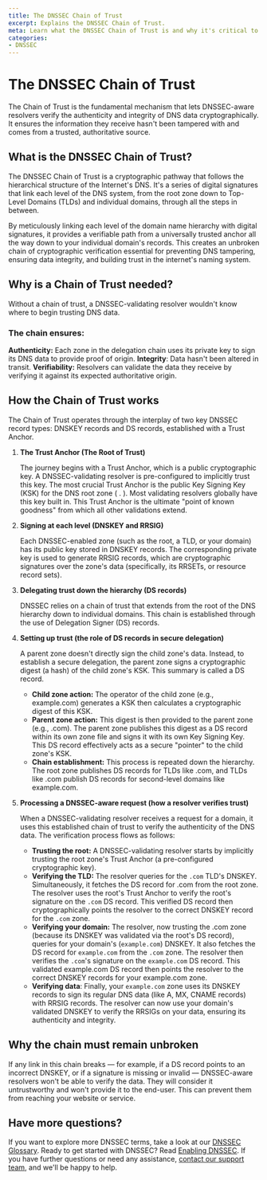 ```yaml
---
title: The DNSSEC Chain of Trust
excerpt: Explains the DNSSEC Chain of Trust.
meta: Learn what the DNSSEC Chain of Trust is and why it's critical to DNSSEC.
categories:
- DNSSEC
---
```


# The DNSSEC Chain of Trust
The Chain of Trust is the fundamental mechanism that lets DNSSEC-aware resolvers verify the authenticity and integrity of DNS data cryptographically. It ensures the information they receive hasn't been tampered with and comes from a trusted, authoritative source.

## What is the DNSSEC Chain of Trust?
The DNSSEC Chain of Trust is a cryptographic pathway that follows the hierarchical structure of the Internet's DNS. It's a series of digital signatures that link each level of the DNS system, from the root zone down to Top-Level Domains (TLDs) and individual domains, through all the steps in between.

By meticulously linking each level of the domain name hierarchy with digital signatures, it provides a verifiable path from a universally trusted anchor all the way down to your individual domain's records. This creates an unbroken chain of cryptographic verification essential for preventing DNS tampering, ensuring data integrity, and building trust in the internet's naming system.

## Why is a Chain of Trust needed?
Without a chain of trust, a DNSSEC-validating resolver wouldn't know where to begin trusting DNS data.

### The chain ensures:

**Authenticity:** Each zone in the delegation chain uses its private key to sign its DNS data to provide proof of origin.
**Integrity**: Data hasn't been altered in transit.
**Verifiability:** Resolvers can validate the data they receive by verifying it against its expected authoritative origin.

## How the Chain of Trust works
The Chain of Trust operates through the interplay of two key DNSSEC record types: DNSKEY records and DS records, established with a Trust Anchor.

1. **The Trust Anchor (The Root of Trust)**

    The journey begins with a Trust Anchor, which is a public cryptographic key. A DNSSEC-validating resolver is pre-configured to implicitly trust this key.
The most crucial Trust Anchor is the public Key Signing Key (KSK) for the DNS root zone ( . ). Most validating resolvers globally have this key built in. This Trust Anchor is the ultimate "point of known goodness" from which all other validations extend.

1. **Signing at each level (DNSKEY and RRSIG)**

    Each DNSSEC-enabled zone (such as the root, a TLD, or your domain) has its public key stored in DNSKEY records. The corresponding private key is used to generate RRSIG records, which are cryptographic signatures over the zone's data (specifically, its RRSETs, or resource record sets).

1. **Delegating trust down the hierarchy (DS records)**

    DNSSEC relies on a chain of trust that extends from the root of the DNS hierarchy down to individual domains. This chain is established through the use of Delegation Signer (DS) records.

1. **Setting up trust (the role of DS records in secure delegation)**

    A parent zone doesn't directly sign the child zone's data. Instead, to establish a secure delegation, the parent zone signs a cryptographic digest (a hash) of the child zone's KSK. This summary is called a DS record.

    - **Child zone action:** The operator of the child zone (e.g., example.com) generates a KSK then calculates a cryptographic digest of this KSK.
    - **Parent zone action:** This digest is then provided to the parent zone (e.g., .com). The parent zone publishes this digest as a DS record within its own zone file and signs it with its own Key Signing Key. This DS record effectively acts as a secure "pointer" to the child zone's KSK.
    - **Chain establishment:** This process is repeated down the hierarchy. The root zone publishes DS records for TLDs like .com, and TLDs like .com publish DS records for second-level domains like example.com.

1. **Processing a DNSSEC-aware request (how a resolver verifies trust)**

    When a DNSSEC-validating resolver receives a request for a domain, it uses this established chain of trust to verify the authenticity of the DNS data. The verification process flows as follows:

    - **Trusting the root:** A DNSSEC-validating resolver starts by implicitly trusting the root zone's Trust Anchor (a pre-configured cryptographic key).
    - **Verifying the TLD:** The resolver queries for the `.com` TLD's DNSKEY. Simultaneously, it fetches the DS record for .com from the root zone. The resolver uses the root's Trust Anchor to verify the root's signature on the `.com` DS record. This verified DS record then cryptographically points the resolver to the correct DNSKEY record for the `.com` zone.
    - **Verifying your domain:** The resolver, now trusting the .com zone (because its DNSKEY was validated via the root's DS record), queries for your domain's (`example.com`) DNSKEY. It also fetches the DS record for `example.com` from the `.com` zone. The resolver then verifies the `.com`'s signature on the `example.com` DS record. This validated example.com DS record then points the resolver to the correct DNSKEY records for your example.com zone.
    - **Verifying data**: Finally, your `example.com` zone uses its DNSKEY records to sign its regular DNS data (like A, MX, CNAME records) with RRSIG records. The resolver can now use your domain's validated DNSKEY to verify the RRSIGs on your data, ensuring its authenticity and integrity.

## Why the chain must remain unbroken
If any link in this chain breaks — for example, if a DS record points to an incorrect DNSKEY, or if a signature is missing or invalid — DNSSEC-aware resolvers won't be able to verify the data. They will consider it untrustworthy and won't provide it to the end-user. This can prevent them from reaching your website or service.

## Have more questions?
If you want to explore more DNSSEC terms, take a look at our [DNSSEC Glossary](/articles/dnssec-glossary/). Ready to get started with DNSSEC? Read [Enabling DNSSEC](/articles/enabling-dnssec/). If you have further questions or need any assistance, [contact our support team](https://dnsimple.com/feedback), and we'll be happy to help.
